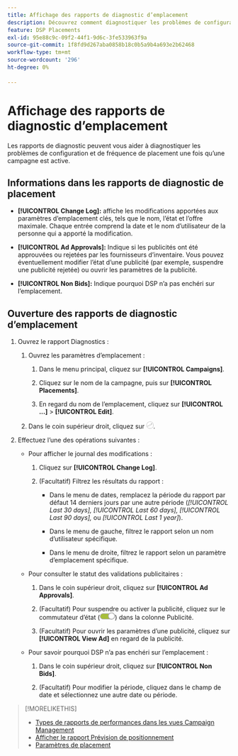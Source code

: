 ```yaml
---
title: Affichage des rapports de diagnostic d’emplacement
description: Découvrez comment diagnostiquer les problèmes de configuration et de fréquence d’emplacement.
feature: DSP Placements
exl-id: 95e88c9c-09f2-44f1-9d6c-3fe533963f9a
source-git-commit: 1f8fd9d267aba0858b18c0b5a9b4a693e2b62468
workflow-type: tm+mt
source-wordcount: '296'
ht-degree: 0%

---
```


# Affichage des rapports de diagnostic d’emplacement

<!-- Does this really belong in the Campaign Management > Reports section or in the Placements section? -->

Les rapports de diagnostic peuvent vous aider à diagnostiquer les problèmes de configuration et de fréquence de placement une fois qu’une campagne est active.

## Informations dans les rapports de diagnostic de placement

* **[!UICONTROL Change Log]:** affiche les modifications apportées aux paramètres d’emplacement clés, tels que le nom, l’état et l’offre maximale. Chaque entrée comprend la date et le nom d’utilisateur de la personne qui a apporté la modification.

* **[!UICONTROL Ad Approvals]:** Indique si les publicités ont été approuvées ou rejetées par les fournisseurs d’inventaire. Vous pouvez éventuellement modifier l’état d’une publicité (par exemple, suspendre une publicité rejetée) ou ouvrir les paramètres de la publicité.

* **[!UICONTROL Non Bids]:** Indique pourquoi DSP n’a pas enchéri sur l’emplacement.

## Ouverture des rapports de diagnostic d’emplacement

1. Ouvrez le rapport Diagnostics :

   1. Ouvrez les paramètres d’emplacement :

      1. Dans le menu principal, cliquez sur **[!UICONTROL Campaigns]**.

      1. Cliquez sur le nom de la campagne, puis sur **[!UICONTROL Placements]**.

      1. En regard du nom de l’emplacement, cliquez sur **[!UICONTROL ...]** > **[!UICONTROL Edit]**.

   1. Dans le coin supérieur droit, cliquez sur ![Diagnostics de placement](/help/dsp/assets/placement-diagnostics.png).

1. Effectuez l’une des opérations suivantes :

   * Pour afficher le journal des modifications :

      1. Cliquez sur **[!UICONTROL Change Log]**.

      1. (Facultatif) Filtrez les résultats du rapport :

         * Dans le menu de dates, remplacez la période du rapport par défaut 14 derniers jours par une autre période (*[!UICONTROL Last 30 days],* *[!UICONTROL Last 60 days],* *[!UICONTROL Last 90 days],* ou *[!UICONTROL Last 1 year]*).

         * Dans le menu de gauche, filtrez le rapport selon un nom d’utilisateur spécifique.

         * Dans le menu de droite, filtrez le rapport selon un paramètre d’emplacement spécifique.

   * Pour consulter le statut des validations publicitaires :

      1. Dans le coin supérieur droit, cliquez sur **[!UICONTROL Ad Approvals]**.

      1. (Facultatif) Pour suspendre ou activer la publicité, cliquez sur le commutateur d’état (![commutateur d’état](/help/dsp/assets/status-switch.png)) dans la colonne Publicité.

      1. (Facultatif) Pour ouvrir les paramètres d’une publicité, cliquez sur **[!UICONTROL View Ad]** en regard de la publicité.

   * Pour savoir pourquoi DSP n’a pas enchéri sur l’emplacement :

      1. Dans le coin supérieur droit, cliquez sur **[!UICONTROL Non Bids]**.

      1. (Facultatif) Pour modifier la période, cliquez dans le champ de date et sélectionnez une autre date ou période.

<!-- Later, add link to >* Definitions for NBRs (Reading No Bid Reports (NBRs)) -->

>[!MORELIKETHIS]
>
>* [Types de rapports de performances dans les vues Campaign Management](campaign-reports-about.md)
>* [Afficher le rapport Prévision de positionnement](/help/dsp/campaign-management/reports/placement-forecast.md)
>* [Paramètres de placement](/help/dsp/campaign-management/placements/placement-settings.md)
